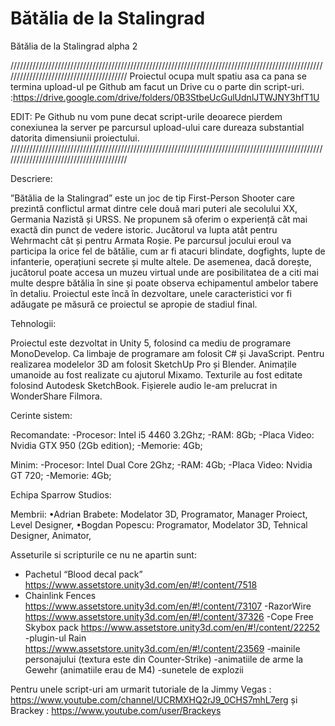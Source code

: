# Bătălia de la Stalingrad
Bătălia de la Stalingrad alpha 2

////////////////////////////////////////////////////////////////////////////////////////////////////////////////////////////////////////
Proiectul ocupa mult spatiu asa ca pana se termina upload-ul pe Github am facut un Drive cu o parte din script-uri. :https://drive.google.com/drive/folders/0B3StbeUcGulUdnlJTWJNY3hfT1U 

EDIT: Pe Github nu vom pune decat script-urile deoarece pierdem conexiunea la server pe parcursul upload-ului care dureaza substantial datorita dimensiunii proiectului.
////////////////////////////////////////////////////////////////////////////////////////////////////////////////////////////////////////

Descriere:

”Bătălia de la Stalingrad” este un joc de tip First-Person Shooter care prezintă conflictul armat dintre cele două mari puteri ale secolului XX, Germania Nazistă și URSS. Ne propunem să oferim o experiență cât mai exactă din punct de vedere istoric. Jucătorul va lupta atât pentru Wehrmacht cât și pentru Armata Roșie. Pe parcursul jocului eroul va participa la orice fel de bătălie, cum ar fi atacuri blindate, dogfights, lupte de infanterie, operațiuni secrete și multe altele. De asemenea, dacă dorește, jucătorul poate accesa un muzeu virtual unde are posibilitatea de a citi mai multe despre bătălia în sine și poate observa echipamentul ambelor tabere în detaliu. Proiectul este încă în dezvoltare, unele caracteristici vor fi adăugate pe măsură ce proiectul se apropie de stadiul final.

Tehnologii:

Proiectul este dezvoltat in Unity 5, folosind ca mediu de programare MonoDevelop. Ca limbaje de programare am folosit C# și JavaScript. Pentru realizarea modelelor 3D am folosit SketchUp Pro și Blender. Animațile umanoide au fost realizate cu ajutorul Mixamo. Texturile au fost editate folosind Autodesk SketchBook. Fișierele audio le-am prelucrat in WonderShare Filmora.

Cerinte sistem:

Recomandate:
-Procesor: Intel i5 4460 3.2Ghz;
-RAM: 8Gb;
-Placa Video: Nvidia GTX 950 (2Gb edition);
-Memorie: 4Gb;

Minim: 
-Procesor: Intel Dual Core 2Ghz;
-RAM: 4Gb;
-Placa Video: Nvidia GT 720;
-Memorie: 4Gb;

Echipa Sparrow Studios:

Membrii:
•Adrian Brabete:
	Modelator 3D, 
	Programator, 
	Manager Proiect, 
	Level Designer, 
•Bogdan Popescu:
	Programator, 
	Modelator 3D, 
	Tehnical Designer, 
	Animator, 

Asseturile si scripturile ce nu ne apartin sunt:
- Pachetul “Blood decal pack” 
	https://www.assetstore.unity3d.com/en/#!/content/7518
- Chainlink Fences
	https://www.assetstore.unity3d.com/en/#!/content/73107
-RazorWire
	https://www.assetstore.unity3d.com/en/#!/content/37326
-Cope Free Skybox pack
	https://www.assetstore.unity3d.com/en/#!/content/22252
-plugin-ul Rain
https://www.assetstore.unity3d.com/en/#!/content/23569
-mainile personajului (textura este din Counter-Strike)
-animatiile de arme la Gewehr (animatiile erau de M4)
-sunetele de explozii

Pentru unele script-uri am urmarit tutoriale de la Jimmy Vegas : https://www.youtube.com/channel/UCRMXHQ2rJ9_0CHS7mhL7erg
                                                și Brackey : https://www.youtube.com/user/Brackeys

